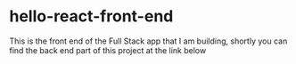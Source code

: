 # hello-react-front-end
This is the front end of the Full Stack app that I am building, shortly you can find the back end part of this project at the link below
